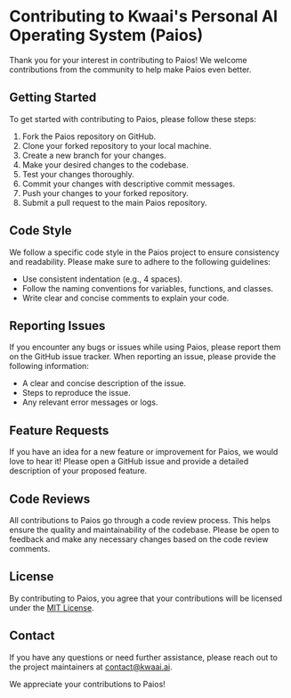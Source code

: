 # Contributing to Kwaai's Personal AI Operating System (Paios)

Thank you for your interest in contributing to Paios! We welcome contributions from the community to help make Paios even better.

## Getting Started

To get started with contributing to Paios, please follow these steps:

1. Fork the Paios repository on GitHub.
2. Clone your forked repository to your local machine.
3. Create a new branch for your changes.
4. Make your desired changes to the codebase.
5. Test your changes thoroughly.
6. Commit your changes with descriptive commit messages.
7. Push your changes to your forked repository.
8. Submit a pull request to the main Paios repository.

## Code Style

We follow a specific code style in the Paios project to ensure consistency and readability. Please make sure to adhere to the following guidelines:

- Use consistent indentation (e.g., 4 spaces).
- Follow the naming conventions for variables, functions, and classes.
- Write clear and concise comments to explain your code.

## Reporting Issues

If you encounter any bugs or issues while using Paios, please report them on the GitHub issue tracker. When reporting an issue, please provide the following information:

- A clear and concise description of the issue.
- Steps to reproduce the issue.
- Any relevant error messages or logs.

## Feature Requests

If you have an idea for a new feature or improvement for Paios, we would love to hear it! Please open a GitHub issue and provide a detailed description of your proposed feature.

## Code Reviews

All contributions to Paios go through a code review process. This helps ensure the quality and maintainability of the codebase. Please be open to feedback and make any necessary changes based on the code review comments.

## License

By contributing to Paios, you agree that your contributions will be licensed under the [MIT License](https://opensource.org/licenses/MIT).

## Contact

If you have any questions or need further assistance, please reach out to the project maintainers at [contact@kwaai.ai](mailto:contact@kwaai.ai).

We appreciate your contributions to Paios!
